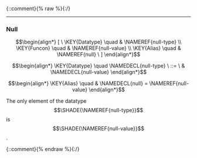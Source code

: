 {::comment}{% raw %}{:/}


----

### Null
               


$$\begin{align*}
  [ \
  \KEY{Datatype} \quad & \NAMEREF{null-type} \\
  \KEY{Funcon} \quad & \NAMEREF{null-value} \\
  \KEY{Alias} \quad & \NAMEREF{null}
  \ ]
\end{align*}$$

$$\begin{align*}
  \KEY{Datatype} \quad 
  \NAMEDECL{null-type} 
  \ ::= \ & \NAMEDECL{null-value}
\end{align*}$$

$$\begin{align*}
  \KEY{Alias} \quad
  & \NAMEDECL{null} = \NAMEREF{null-value}
\end{align*}$$


  The only element of the datatype $$\SHADE{\NAMEREF{null-type}}$$ is $$\SHADE{\NAMEREF{null-value}}$$.




[Funcons-beta]: /CBS-beta/math/Funcons-beta
  "FUNCONS-BETA"
[Unstable-Funcons-beta]: /CBS-beta/math/Unstable-Funcons-beta
  "UNSTABLE-FUNCONS-BETA"
[Languages-beta]: /CBS-beta/math/Languages-beta
  "LANGUAGES-BETA"
[Unstable-Languages-beta]: /CBS-beta/math/Unstable-Languages-beta
  "UNSTABLE-LANGUAGES-BETA"
[CBS-beta]: /CBS-beta
  "CBS-BETA"
[Null.cbs]: https://github.com/plancomps/CBS-beta/blob/master/Funcons-beta/Values/Primitive/Null/Null.cbs
  "CBS SOURCE FILE ON GITHUB"
[PLAIN]: /CBS-beta/docs/Funcons-beta/Values/Primitive/Null
  "CBS SOURCE WEB PAGE"
 [PRETTY]: /CBS-beta/math/Funcons-beta/Values/Primitive/Null
  "CBS-KATEX WEB PAGE"
[PDF]: https://github.com/plancomps/CBS-beta/blob/master/Funcons-beta/Values/Primitive/Null/Null.pdf
  "CBS-LATEX PDF FILE"
[PLanCompS Project]: https://plancomps.github.io
  "PROGRAMMING LANGUAGE COMPONENTS AND SPECIFICATIONS PROJECT HOME PAGE"
{::comment}{% endraw %}{:/}
